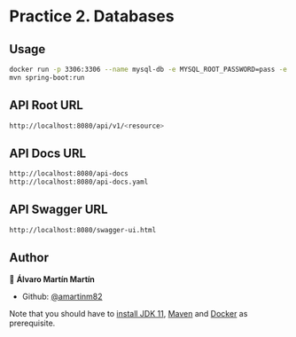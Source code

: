 # Practice 2. Databases

## Usage

```sh
docker run -p 3306:3306 --name mysql-db -e MYSQL_ROOT_PASSWORD=pass -e MYSQL_DATABASE=monolith -e -d mysql:8.0.25
mvn spring-boot:run
```

## API Root URL

```sh
http://localhost:8080/api/v1/<resource>
```

## API Docs URL

```sh
http://localhost:8080/api-docs
http://localhost:8080/api-docs.yaml
```

## API Swagger URL

```sh
http://localhost:8080/swagger-ui.html
```

## Author

👤 **Álvaro Martín Martín**

* Github: [@amartinm82](https://github.com/amartinm82)

Note that you should have to [install JDK 11](https://www.oracle.com/java/technologies/javase-jdk11-downloads.html), [Maven](https://maven.apache.org/install.html) and [Docker](https://docs.docker.com/engine/install/) as prerequisite.
